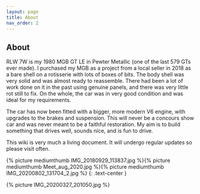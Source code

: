 ```yaml
---
layout: page
title: About
nav_order: 2
---
```

## About
RLW 7W is my 1980 MGB GT LE in Pewter Metallic (one of the last 579 GTs ever made). I purchased my MGB as a project from a local seller in 2018 as a bare shell on a rotisserie with lots of boxes of bits.  The body shell was very solid and was almost ready to reassemble. There had been a lot of work done on it in the past using genuine panels, and there was very little rot still to fix. On the whole, the car was in very good condition and was ideal for my requirements.

The car has now been fitted with a bigger, more modern V6 engine, with upgrades to the brakes and suspension. This will never be a concours show car and was never meant to be a faithful restoration. My aim is to build something that drives well, sounds nice, and is fun to drive. 

This wiki is very much a living document. It will undergo regular updates so please visit often. 

{% picture mediumthumb IMG_20180929_113837.jpg %}{% picture mediumthumb Meet_aug_2020.jpg %}{% picture mediumthumb IMG_20200802_131704_2.jpg %}
{: .text-center }

{% picture IMG_20200327_201050.jpg %}
